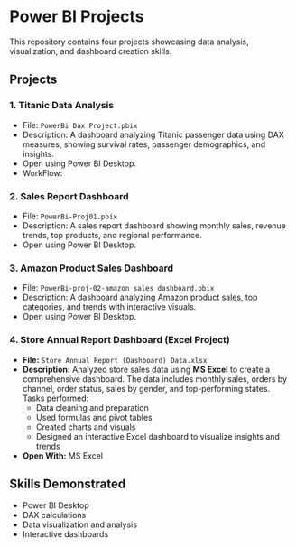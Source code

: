 # Power BI Projects 

This repository contains four projects showcasing data analysis, visualization, and dashboard creation skills.

## Projects

### 1. Titanic Data Analysis
- File: `PowerBi Dax Project.pbix`
- Description: A dashboard analyzing Titanic passenger data using DAX measures, showing survival rates, passenger demographics, and insights.
- Open using Power BI Desktop.
- WorkFlow:

### 2. Sales Report Dashboard
- File: `PowerBi-Proj01.pbix`
- Description: A sales report dashboard showing monthly sales, revenue trends, top products, and regional performance.
- Open using Power BI Desktop.

### 3. Amazon Product Sales Dashboard
- File: `PowerBi-proj-02-amazon sales dashboard.pbix`
- Description: A dashboard analyzing Amazon product sales, top categories, and trends with interactive visuals.
- Open using Power BI Desktop.

### 4. Store Annual Report Dashboard (Excel Project)
- **File:** `Store Annual Report (Dashboard) Data.xlsx`
- **Description:** Analyzed store sales data using **MS Excel** to create a comprehensive dashboard. The data includes monthly sales, orders by channel, order status, sales by gender, and top-performing states.  
  Tasks performed:
  - Data cleaning and preparation
  - Used formulas and pivot tables
  - Created charts and visuals
  - Designed an interactive Excel dashboard to visualize insights and trends
- **Open With:** MS Excel


## Skills Demonstrated
- Power BI Desktop
- DAX calculations
- Data visualization and analysis
- Interactive dashboards
